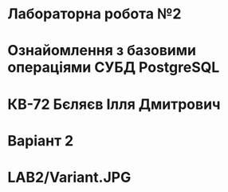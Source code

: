 # Лабораторна робота №2
# Ознайомлення з базовими операціями СУБД PostgreSQL 
# КВ-72 Бєляєв Ілля Дмитрович
# Варіант 2
# LAB2/Variant.JPG
